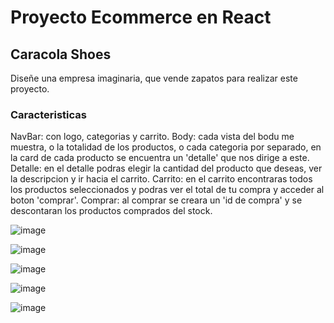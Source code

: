 # Proyecto Ecommerce en React

## Caracola Shoes

Diseñe una empresa imaginaria, que vende zapatos para realizar este proyecto.

### Caracteristicas

NavBar: con logo, categorias y carrito.
Body: cada vista del bodu me muestra, o la totalidad de los productos, o cada categoria por separado, en la card de cada producto se encuentra un 'detalle' que nos dirige a este.
Detalle: en el detalle podras elegir la cantidad del producto que deseas, ver la descripcion y ir hacia el carrito.
Carrito: en el carrito encontraras todos los productos seleccionados y podras ver el total de tu compra y acceder al boton 'comprar'.
Comprar: al comprar se creara un 'id de compra' y se descontaran los productos comprados del stock.

![image](https://user-images.githubusercontent.com/108147818/206320334-c1108e92-e5ae-4165-9745-09c8a6585a4e.png)

![image](https://user-images.githubusercontent.com/108147818/206320506-0e871bb1-0ba6-4c23-9d53-1a357d95acbe.png)

![image](https://user-images.githubusercontent.com/108147818/206320563-14caf6c1-d1c2-48e4-9ebd-85d9a3694d25.png)

![image](https://user-images.githubusercontent.com/108147818/206320599-c22bdba0-c0ed-4a6b-8927-70f48ca3f048.png)

![image](https://user-images.githubusercontent.com/108147818/206320699-41e5e385-9792-4dab-8869-77167354f9b7.png)
